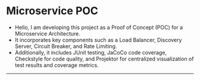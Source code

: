 # Microservice POC

* Hello, I am developing this project as a Proof of Concept (POC) for a Microservice Architecture. 
* It incorporates key components such as a Load Balancer, Discovery Server, Circuit Breaker, and Rate Limiting. 
* Additionally, it includes JUnit testing, JaCoCo code coverage, Checkstyle for code quality, and Projektor for centralized visualization of test results and coverage metrics.

<hr/>